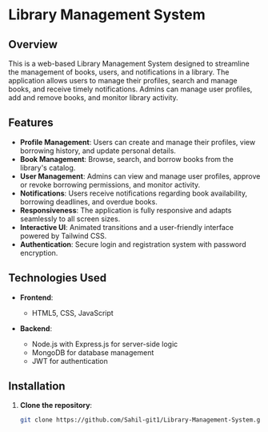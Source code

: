 # Library Management System

## Overview

This is a web-based Library Management System designed to streamline the management of books, users, and notifications in a library. The application allows users to manage their profiles, search and manage books, and receive timely notifications. Admins can manage user profiles, add and remove books, and monitor library activity.

## Features

- **Profile Management**: Users can create and manage their profiles, view borrowing history, and update personal details.
- **Book Management**: Browse, search, and borrow books from the library's catalog.
- **User Management**: Admins can view and manage user profiles, approve or revoke borrowing permissions, and monitor activity.
- **Notifications**: Users receive notifications regarding book availability, borrowing deadlines, and overdue books.
- **Responsiveness**: The application is fully responsive and adapts seamlessly to all screen sizes.
- **Interactive UI**: Animated transitions and a user-friendly interface powered by Tailwind CSS.
- **Authentication**: Secure login and registration system with password encryption.

## Technologies Used

- **Frontend**: 
  - HTML5, CSS, JavaScript

- **Backend**:
  - Node.js with Express.js for server-side logic
  - MongoDB for database management
  - JWT for authentication

## Installation

1. **Clone the repository**:
   ```bash
   git clone https://github.com/Sahil-git1/Library-Management-System.git
